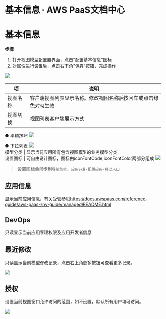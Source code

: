 # 基本信息 · AWS PaaS文档中心

# 基本信息

**步骤**

  1. 打开视图模型配置置界面，点击"配置基本信息"图标
  2. 对属性进行设置后，点击右下角"保存"按钮，完成操作

[![](https://docs.awspaas.com/user-manual/aws-pass-console-user-manual-dw-vue3.0-64ga/new_dw/12.png)](<12.png>)

项 | 说明  
---|---  
视图名称 | 客户端视图列表显示名称。修改视图名称后按回车或点击绿色对勾生效  
视图切换 | 视图列表客户端展示方式  
● 平铺按钮 [![](https://docs.awspaas.com/user-manual/aws-pass-console-user-manual-dw-vue3.0-64ga/new_dw/3-3-1.png)](<3-3-1.png>)   
  
● 下拉列表 [![](https://docs.awspaas.com/user-manual/aws-pass-console-user-manual-dw-vue3.0-64ga/new_dw/3-3-2.png)](<3-3-2.png>)  
模型分类 | 显示当前应用所有包含视图模型的业务模型分类  
设置图标 | 可自由设计图标，图标由iconFontCode,iconFontColor两部分组成 [![](https://docs.awspaas.com/user-manual/aws-pass-console-user-manual-dw-vue3.0-64ga/new_dw/tb.png)](<tb.png>)  
  
> 设置图标会同步到`导航菜单`、`应用开发-配置应用-移动入口`

## 应用信息

显示当前应用信息。有关受管参见<https://docs.awspaas.com/reference-guide/aws-paas-env-guide/managed/README.html>

## DevOps

只读显示当前应用管理权限及应用开发者信息

## 最近修改

只读显示当前模型修改记录，点击右上角更多按钮可查看更多记录。

[![](https://docs.awspaas.com/user-manual/aws-pass-console-user-manual-dw-vue3.0-64ga/new_dw/12-1.png)](<12-1.png>)

## 授权

设置当前视图窗口允许访问的范围，如不设置，默认所有用户均可访问。

[![](https://docs.awspaas.com/user-manual/aws-pass-console-user-manual-dw-vue3.0-64ga/new_dw/3-3-3.png)](<3-3-3.png>)